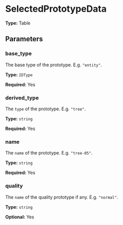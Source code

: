 # SelectedPrototypeData

**Type:** Table

## Parameters

### base_type

The base type of the prototype. E.g. `"entity"`.

**Type:** `IDType`

**Required:** Yes

### derived_type

The `type` of the prototype. E.g. `"tree"`.

**Type:** `string`

**Required:** Yes

### name

The `name` of the prototype. E.g. `"tree-05"`.

**Type:** `string`

**Required:** Yes

### quality

The `name` of the quality prototype if any. E.g. `"normal"`.

**Type:** `string`

**Optional:** Yes


